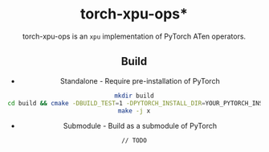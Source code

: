 <div align="center">

torch-xpu-ops*
===========================

torch-xpu-ops is an `xpu` implementation of PyTorch ATen operators.

## Build
* Standalone - Require pre-installation of PyTorch
```bash
mkdir build
cd build && cmake -DBUILD_TEST=1 -DPYTORCH_INSTALL_DIR=YOUR_PYTORCH_INSTALLATION_DIR ..
make -j x
```
* Submodule - Build as a submodule of PyTorch
```bash
// TODO
```
